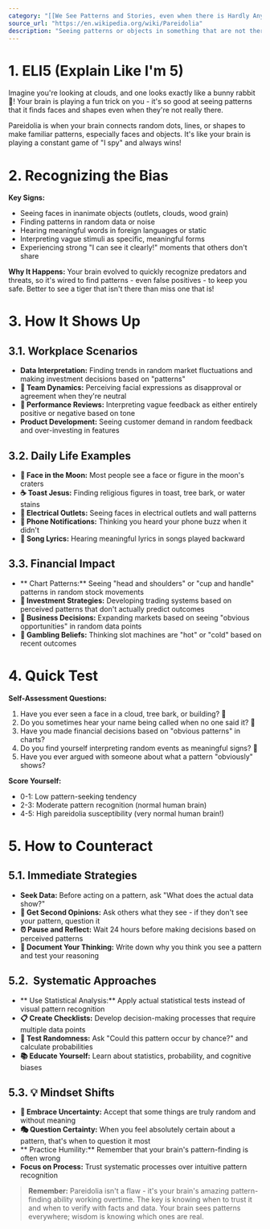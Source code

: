 ```yaml
---
category: "[[We See Patterns and Stories, even when there is Hardly Any Data]]"
source_url: "https://en.wikipedia.org/wiki/Pareidolia"
description: "Seeing patterns or objects in something that are not there. For example seeing shapes in the clouds."
---
```


# 1. ELI5 (Explain Like I'm 5)

Imagine you're looking at clouds, and one looks exactly like a bunny rabbit 🐰! Your brain is playing a fun trick on you - it's so good at seeing patterns that it finds faces and shapes even when they're not really there.

Pareidolia is when your brain connects random dots, lines, or shapes to make familiar patterns, especially faces and objects. It's like your brain is playing a constant game of "I spy" and always wins!

# 2. Recognizing the Bias

**Key Signs:**
- Seeing faces in inanimate objects (outlets, clouds, wood grain)
- Finding patterns in random data or noise
- Hearing meaningful words in foreign languages or static
- Interpreting vague stimuli as specific, meaningful forms
- Experiencing strong "I can see it clearly!" moments that others don't share

**Why It Happens:** Your brain evolved to quickly recognize predators and threats, so it's wired to find patterns - even false positives - to keep you safe. Better to see a tiger that isn't there than miss one that is!

# 3. How It Shows Up

## 3.1. **Workplace Scenarios**

- **Data Interpretation:** Finding trends in random market fluctuations and making investment decisions based on "patterns"
- **👥 Team Dynamics:** Perceiving facial expressions as disapproval or agreement when they're neutral
- **📝 Performance Reviews:** Interpreting vague feedback as either entirely positive or negative based on tone
- **Product Development:** Seeing customer demand in random feedback and over-investing in features

## 3.2. **Daily Life Examples**

- **🌙 Face in the Moon:** Most people see a face or figure in the moon's craters
- **☕ Toast Jesus:** Finding religious figures in toast, tree bark, or water stains
- **🔌 Electrical Outlets:** Seeing faces in electrical outlets and wall patterns
- **📱 Phone Notifications:** Thinking you heard your phone buzz when it didn't
- **🎵 Song Lyrics:** Hearing meaningful lyrics in songs played backward

## 3.3. **Financial Impact**

- ** Chart Patterns:** Seeing "head and shoulders" or "cup and handle" patterns in random stock movements
- **🎲 Investment Strategies:** Developing trading systems based on perceived patterns that don't actually predict outcomes
- **💸 Business Decisions:** Expanding markets based on seeing "obvious opportunities" in random data points
- **🎰 Gambling Beliefs:** Thinking slot machines are "hot" or "cold" based on recent outcomes

# 4. Quick Test

**Self-Assessment Questions:**
1. Have you ever seen a face in a cloud, tree bark, or building? 🤔
2. Do you sometimes hear your name being called when no one said it? 📢
3. Have you made financial decisions based on "obvious patterns" in charts?
4. Do you find yourself interpreting random events as meaningful signs? 🔮
5. Have you ever argued with someone about what a pattern "obviously" shows?

**Score Yourself:**
- 0-1: Low pattern-seeking tendency
- 2-3: Moderate pattern recognition (normal human brain)
- 4-5: High pareidolia susceptibility (very normal human brain!)

# 5. How to Counteract

## 5.1. **Immediate Strategies**

- **Seek Data:** Before acting on a pattern, ask "What does the actual data show?"
- **👥 Get Second Opinions:** Ask others what they see - if they don't see your pattern, question it
- **⏰ Pause and Reflect:** Wait 24 hours before making decisions based on perceived patterns
- **📝 Document Your Thinking:** Write down why you think you see a pattern and test your reasoning

## 5.2. ️ **Systematic Approaches**

- ** Use Statistical Analysis:** Apply actual statistical tests instead of visual pattern recognition
- **📋 Create Checklists:** Develop decision-making processes that require multiple data points
- **🎲 Test Randomness:** Ask "Could this pattern occur by chance?" and calculate probabilities
- **📚 Educate Yourself:** Learn about statistics, probability, and cognitive biases

## 5.3. 💡 **Mindset Shifts**

- **🌊 Embrace Uncertainty:** Accept that some things are truly random and without meaning
- **🎭 Question Certainty:** When you feel absolutely certain about a pattern, that's when to question it most
- ** Practice Humility:** Remember that your brain's pattern-finding is often wrong
- **Focus on Process:** Trust systematic processes over intuitive pattern recognition

> **Remember:** Pareidolia isn't a flaw - it's your brain's amazing pattern-finding ability working overtime. The key is knowing when to trust it and when to verify with facts and data. Your brain sees patterns everywhere; wisdom is knowing which ones are real.